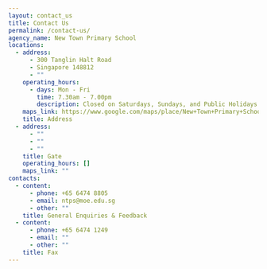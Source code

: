```yaml
---
layout: contact_us
title: Contact Us
permalink: /contact-us/
agency_name: New Town Primary School
locations:
  - address:
      - 300 Tanglin Halt Road
      - Singapore 148812
      - ""
    operating_hours:
      - days: Mon - Fri
        time: 7.30am - 7.00pm
        description: Closed on Saturdays, Sundays, and Public Holidays
    maps_link: https://www.google.com/maps/place/New+Town+Primary+School/@1.2996373,103.7979963,17z/data=!4m15!1m8!3m7!1s0x31da1a383ea8aa7b:0x917eb1ae563363e3!2s300+Tanglin+Halt+Rd,+Singapore+148812!3b1!8m2!3d1.2996373!4d103.800185!16s%2Fg%2F11bw4d2k_3!3m5!1s0x100404106a3c2393:0x3596f5bd555126fe!8m2!3d1.2999918!4d103.8000744!16s%2Fg%2F1jkytq1h5
    title: Address
  - address:
      - ""
      - ""
      - ""
    title: Gate
    operating_hours: []
    maps_link: ""
contacts:
  - content:
      - phone: +65 6474 8805
      - email: ntps@moe.edu.sg
      - other: ""
    title: General Enquiries & Feedback
  - content:
      - phone: +65 6474 1249
      - email: ""
      - other: ""
    title: Fax
---
```


